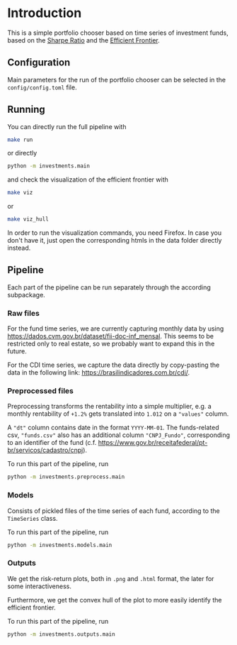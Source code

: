 # Introduction

This is a simple portfolio chooser based on time series of investment funds, based
on the [Sharpe Ratio](https://en.wikipedia.org/wiki/Sharpe_ratio) and the
[Efficient Frontier](https://en.wikipedia.org/wiki/Efficient_frontier).

## Configuration

Main parameters for the run of the portfolio chooser can be selected in the
`config/config.toml` file.

## Running

You can directly run the full pipeline with

```bash
make run
```

or directly

```bash
python -m investments.main
```

and check the visualization of the efficient frontier with

```bash
make viz
```

or

```bash
make viz_hull
```

In order to run the visualization commands, you need Firefox. In case you don't have
it, just open the corresponding htmls in the data folder directly instead.

## Pipeline

Each part of the pipeline can be run separately through the according subpackage.

### Raw files

For the fund time series, we are currently capturing monthly data by using
<https://dados.cvm.gov.br/dataset/fii-doc-inf_mensal>. This seems to be restricted
only to real estate, so we probably want to expand this in the future.

For the CDI time series, we capture the data directly by copy-pasting the data
in the following link: <https://brasilindicadores.com.br/cdi/>.

### Preprocessed files

Preprocessing transforms the rentability into a simple multiplier, e.g. a monthly
rentability of `+1.2%` gets translated into `1.012` on a `"values"` column.

A `"dt"` column contains date in the format `YYYY-MM-01`. The funds-related csv,
`"funds.csv"` also has an additional column `"CNPJ_Fundo"`, corresponding to an
identifier of the fund (c.f. <https://www.gov.br/receitafederal/pt-br/servicos/cadastro/cnpj>).

To run this part of the pipeline, run

```bash
python -m investments.preprocess.main
```

### Models

Consists of pickled files of the time series of each fund, according to the `TimeSeries`
class.

To run this part of the pipeline, run

```bash
python -m investments.models.main
```

### Outputs

We get the risk-return plots, both in `.png` and `.html` format, the later for some
interactiveness.

Furthermore, we get the convex hull of the plot to more easily identify the efficient
frontier.

To run this part of the pipeline, run

```bash
python -m investments.outputs.main
```

